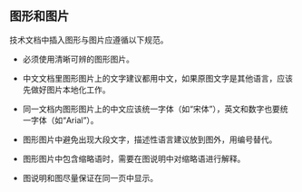 ## 图形和图片

技术文档中插入图形与图片应遵循以下规范。

- 必须使用清晰可辨的图形图片。

- 中文文档里图形图片上的文字建议都用中文，如果原图文字是其他语言，应该先做好图片本地化工作。

- 同一文档内图形图片上的中文应该统一字体（如“宋体”），英文和数字也要统一字体（如“Arial”）。

- 图形图片中避免出现大段文字，描述性语言建议放到图外，用编号替代。

- 图形图片中包含缩略语时，需要在图说明中对缩略语进行解释。

- 图说明和图尽量保证在同一页中显示。